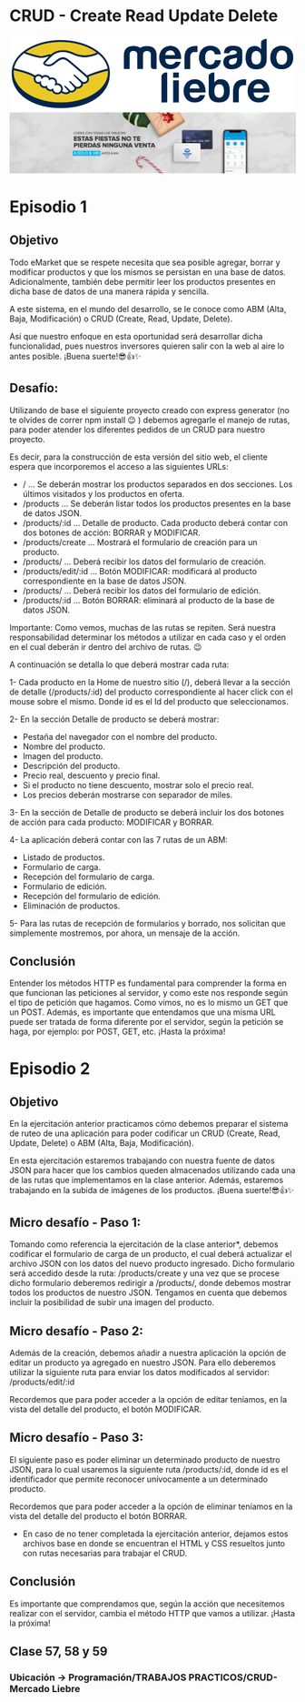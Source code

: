 # CRUD - Create Read Update Delete

![logo](public/images/logo-mercado-liebre.svg)
![banner](public/images/img-home-banner.jpg)

# Episodio 1

## Objetivo
Todo eMarket que se respete necesita que sea posible agregar, borrar y modificar
productos y que los mismos se persistan en una base de datos. Adicionalmente, también
debe permitir leer los productos presentes en dicha base de datos de una manera rápida
y sencilla.

A este sistema, en el mundo del desarrollo, se le conoce como ABM (Alta, Baja,
Modificación) o CRUD (Create, Read, Update, Delete).

Así que nuestro enfoque en esta oportunidad será desarrollar dicha funcionalidad, pues
nuestros inversores quieren salir con la web al aire lo antes posible.
¡Buena suerte!😎👍✨

## Desafío:
Utilizando de base el siguiente proyecto creado con express generator (no te olvides de
correr npm install 😉 ) debemos agregarle el manejo de rutas, para poder atender los
diferentes pedidos de un CRUD para nuestro proyecto.

Es decir, para la construcción de esta versión del sitio web, el cliente espera que
incorporemos el acceso a las siguientes URLs:

- /    ... Se deberán mostrar los productos separados en dos secciones. Los últimos
visitados y los productos en oferta.
- /products    ... Se deberán listar todos los productos presentes en la base de datos JSON.
- /products/:id    ... Detalle de producto. Cada producto deberá contar con dos botones de
acción: BORRAR y MODIFICAR.
- /products/create    ... Mostrará el formulario de creación para un producto.
- /products/    ... Deberá recibir los datos del formulario de creación.
- /products/edit/:id    ... Botón MODIFICAR: modificará al producto correspondiente en la base de
datos JSON.
- /products/    ... Deberá recibir los datos del formulario de edición.
- /products/:id    ... Botón BORRAR: eliminará al producto de la base de datos JSON.

Importante: Como vemos, muchas de las rutas se repiten. Será nuestra responsabilidad
determinar los métodos a utilizar en cada caso y el orden en el cual deberán ir dentro del
archivo de rutas. 😉

A continuación se detalla lo que deberá mostrar cada ruta:

1- Cada producto en la Home de nuestro sitio (/), deberá llevar a la sección de
detalle (/products/:id) del producto correspondiente al hacer click con el
mouse sobre el mismo. Donde id es el Id del producto que seleccionamos.

2- En la sección Detalle de producto se deberá mostrar:
- Pestaña del navegador con el nombre del producto.
- Nombre del producto.
- Imagen del producto.
- Descripción del producto.
- Precio real, descuento y precio final.
- Si el producto no tiene descuento, mostrar solo el precio real.
- Los precios deberán mostrarse con separador de miles.

3- En la sección de Detalle de producto se deberá incluir los dos botones de
acción para cada producto: MODIFICAR y BORRAR.

4- La aplicación deberá contar con las 7 rutas de un ABM:

- Listado de productos.
- Formulario de carga.
- Recepción del formulario de carga.
- Formulario de edición.
- Recepción del formulario de edición.
- Eliminación de productos.

5- Para las rutas de recepción de formularios y borrado, nos solicitan que
simplemente mostremos, por ahora, un mensaje de la acción.

## Conclusión
Entender los métodos HTTP es fundamental para comprender la forma en que funcionan
las peticiones al servidor, y como este nos responde según el tipo de petición que
hagamos. Como vimos, no es lo mismo un GET que un POST. Además, es importante que
entendamos que una misma URL puede ser tratada de forma diferente por el servidor,
según la petición se haga, por ejemplo: por POST, GET, etc.
¡Hasta la próxima!

# Episodio 2

## Objetivo
En la ejercitación anterior practicamos cómo debemos preparar el sistema de ruteo de
una aplicación para poder codificar un CRUD (Create, Read, Update, Delete) o ABM (Alta,
Baja, Modificación).

En esta ejercitación estaremos trabajando con nuestra fuente de datos JSON para hacer
que los cambios queden almacenados utilizando cada una de las rutas que
implementamos en la clase anterior. Además, estaremos trabajando en la subida de
imágenes de los productos.
¡Buena suerte!😎👍✨

## Micro desafío - Paso 1:
Tomando como referencia la ejercitación de la clase anterior*, debemos codificar el
formulario de carga de un producto, el cual deberá actualizar el archivo JSON con los
datos del nuevo producto ingresado. Dicho formulario será accedido desde la ruta:
/products/create y una vez que se procese dicho formulario deberemos redirigir a
/products/, donde debemos mostrar todos los productos de nuestro JSON. Tengamos en
cuenta que debemos incluir la posibilidad de subir una imagen del producto.

## Micro desafío - Paso 2:
Además de la creación, debemos añadir a nuestra aplicación la opción de editar un
producto ya agregado en nuestro JSON. Para ello deberemos utilizar la siguiente ruta
para enviar los datos modificados al servidor: /products/edit/:id

Recordemos que para poder acceder a la opción de editar teníamos, en la vista del
detalle del producto, el botón MODIFICAR.

## Micro desafío - Paso 3:
El siguiente paso es poder eliminar un determinado producto de nuestro JSON, para lo
cual usaremos la siguiente ruta /products/:id, donde id es el identificador que permite
reconocer unívocamente a un determinado producto.

Recordemos que para poder acceder a la opción de eliminar teníamos en la vista del
detalle del producto el botón BORRAR.

* En caso de no tener completada la ejercitación anterior, dejamos estos archivos base en
donde se encuentran el HTML y CSS resueltos junto con rutas necesarias para trabajar el
CRUD.

## Conclusión
Es importante que comprendamos que, según la acción que necesitemos realizar con el
servidor, cambia el método HTTP que vamos a utilizar.
¡Hasta la próxima!

## Clase 57, 58 y 59

### Ubicación -> Programación/TRABAJOS PRACTICOS/CRUD-Mercado Liebre